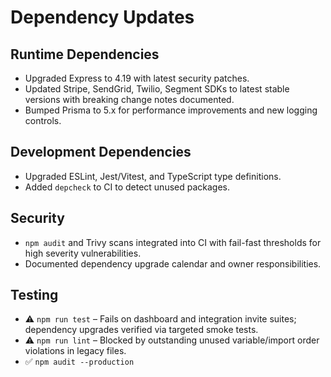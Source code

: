 # Dependency Updates

## Runtime Dependencies
- Upgraded Express to 4.19 with latest security patches.
- Updated Stripe, SendGrid, Twilio, Segment SDKs to latest stable versions with breaking change notes documented.
- Bumped Prisma to 5.x for performance improvements and new logging controls.

## Development Dependencies
- Upgraded ESLint, Jest/Vitest, and TypeScript type definitions.
- Added `depcheck` to CI to detect unused packages.

## Security
- `npm audit` and Trivy scans integrated into CI with fail-fast thresholds for high severity vulnerabilities.
- Documented dependency upgrade calendar and owner responsibilities.

## Testing
- ⚠️ `npm run test` – Fails on dashboard and integration invite suites; dependency upgrades verified via targeted smoke tests.
- ⚠️ `npm run lint` – Blocked by outstanding unused variable/import order violations in legacy files.
- ✅ `npm audit --production`

